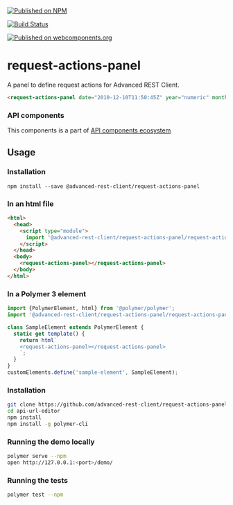 [![Published on NPM](https://img.shields.io/npm/v/@advanced-rest-client/request-actions-panel.svg)](https://www.npmjs.com/package/@advanced-rest-client/request-actions-panel)

[![Build Status](https://travis-ci.org/advanced-rest-client/request-actions-panel.svg?branch=stage)](https://travis-ci.org/advanced-rest-client/request-actions-panel)

[![Published on webcomponents.org](https://img.shields.io/badge/webcomponents.org-published-blue.svg)](https://www.webcomponents.org/element/advanced-rest-client/request-actions-panel)

# request-actions-panel

A panel to define request actions for Advanced REST Client.


```html
<request-actions-panel date="2010-12-10T11:50:45Z" year="numeric" month="narrow" day="numeric"></request-actions-panel>
```

### API components

This components is a part of [API components ecosystem](https://elements.advancedrestclient.com/)

## Usage

### Installation
```
npm install --save @advanced-rest-client/request-actions-panel
```

### In an html file

```html
<html>
  <head>
    <script type="module">
      import '@advanced-rest-client/request-actions-panel/request-actions-panel.js';
    </script>
  </head>
  <body>
    <request-actions-panel></request-actions-panel>
  </body>
</html>
```

### In a Polymer 3 element

```js
import {PolymerElement, html} from '@polymer/polymer';
import '@advanced-rest-client/request-actions-panel/request-actions-panel.js';

class SampleElement extends PolymerElement {
  static get template() {
    return html`
    <request-actions-panel></request-actions-panel>
    `;
  }
}
customElements.define('sample-element', SampleElement);
```

### Installation

```sh
git clone https://github.com/advanced-rest-client/request-actions-panel
cd api-url-editor
npm install
npm install -g polymer-cli
```

### Running the demo locally

```sh
polymer serve --npm
open http://127.0.0.1:<port>/demo/
```

### Running the tests
```sh
polymer test --npm
```
